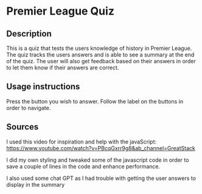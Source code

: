 # Premier League Quiz

## Description

This is a quiz that tests the users knowledge of history in Premier League.
The quiz tracks the users answers and is able to see a summary at the end of the quiz.
The user will also get feedback based on their answers in order to let them know if their answers are correct.

## Usage instructions

Press the button you wish to answer.
Follow the label on the buttons in order to navigate.

## Sources

I used this video for inspiration and help with the javaScript:
https://www.youtube.com/watch?v=PBcqGxrr9g8&ab_channel=GreatStack

I did my own styling and tweaked some of the javascript code in order to save a couple of lines in the code and enhance performance.

I also used some chat GPT as I had trouble with getting the user answers to display in the summary
